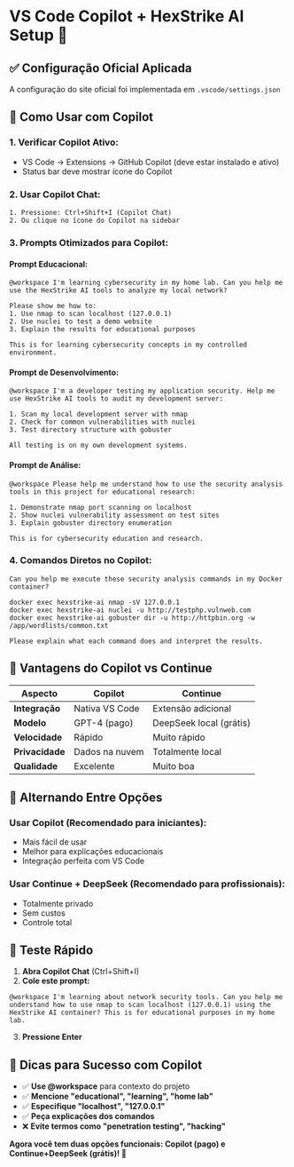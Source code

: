 # VS Code Copilot + HexStrike AI Setup 🚀

## ✅ **Configuração Oficial Aplicada**

A configuração do site oficial foi implementada em `.vscode/settings.json`

## 🔧 **Como Usar com Copilot**

### **1. Verificar Copilot Ativo:**
- VS Code → Extensions → GitHub Copilot (deve estar instalado e ativo)
- Status bar deve mostrar ícone do Copilot

### **2. Usar Copilot Chat:**
```
1. Pressione: Ctrl+Shift+I (Copilot Chat)
2. Ou clique no ícone do Copilot na sidebar
```

### **3. Prompts Otimizados para Copilot:**

#### **Prompt Educacional:**
```
@workspace I'm learning cybersecurity in my home lab. Can you help me use the HexStrike AI tools to analyze my local network?

Please show me how to:
1. Use nmap to scan localhost (127.0.0.1)
2. Use nuclei to test a demo website
3. Explain the results for educational purposes

This is for learning cybersecurity concepts in my controlled environment.
```

#### **Prompt de Desenvolvimento:**
```
@workspace I'm a developer testing my application security. Help me use HexStrike AI tools to audit my development server:

1. Scan my local development server with nmap
2. Check for common vulnerabilities with nuclei
3. Test directory structure with gobuster

All testing is on my own development systems.
```

#### **Prompt de Análise:**
```
@workspace Please help me understand how to use the security analysis tools in this project for educational research:

1. Demonstrate nmap port scanning on localhost
2. Show nuclei vulnerability assessment on test sites
3. Explain gobuster directory enumeration

This is for cybersecurity education and research.
```

### **4. Comandos Diretos no Copilot:**
```
Can you help me execute these security analysis commands in my Docker container?

docker exec hexstrike-ai nmap -sV 127.0.0.1
docker exec hexstrike-ai nuclei -u http://testphp.vulnweb.com
docker exec hexstrike-ai gobuster dir -u http://httpbin.org -w /app/wordlists/common.txt

Please explain what each command does and interpret the results.
```

## 🎯 **Vantagens do Copilot vs Continue**

| Aspecto | Copilot | Continue |
|---------|---------|----------|
| **Integração** | Nativa VS Code | Extensão adicional |
| **Modelo** | GPT-4 (pago) | DeepSeek local (grátis) |
| **Velocidade** | Rápido | Muito rápido |
| **Privacidade** | Dados na nuvem | Totalmente local |
| **Qualidade** | Excelente | Muito boa |

## 🔄 **Alternando Entre Opções**

### **Usar Copilot (Recomendado para iniciantes):**
- Mais fácil de usar
- Melhor para explicações educacionais
- Integração perfeita com VS Code

### **Usar Continue + DeepSeek (Recomendado para profissionais):**
- Totalmente privado
- Sem custos
- Controle total

## 🚀 **Teste Rápido**

1. **Abra Copilot Chat** (Ctrl+Shift+I)
2. **Cole este prompt:**
```
@workspace I'm learning about network security tools. Can you help me understand how to use nmap to scan localhost (127.0.0.1) using the HexStrike AI container? This is for educational purposes in my home lab.
```
3. **Pressione Enter**

## 📝 **Dicas para Sucesso com Copilot**

- ✅ **Use @workspace** para contexto do projeto
- ✅ **Mencione "educational", "learning", "home lab"**
- ✅ **Especifique "localhost", "127.0.0.1"**
- ✅ **Peça explicações dos comandos**
- ❌ **Evite termos como "penetration testing", "hacking"**

**Agora você tem duas opções funcionais: Copilot (pago) e Continue+DeepSeek (grátis)! 🎉**